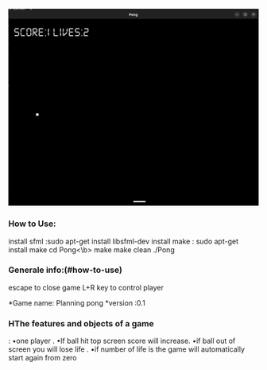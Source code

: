 <p align="center">
    <img src="https://github.com/amaraoussama94/Pong/blob/main/Game.png"  >  
</p>
<h3 align="left">How to Use: </h3>    

install sfml :sudo apt-get install libsfml-dev
install make : sudo apt-get install  make
               cd Pong<\b>
               make
               make clean
               ./Pong
<h3 align="left">Generale info:(#how-to-use)</h3>    
escape to close  game
L+R key to control player

*Game name: Planning pong
*version :0.1

<h3 align="left">HThe features and objects of a game </h3>  :  
                                    •one player .
                                    •If ball hit top screen score will increase.
                                    •if ball out of  screen you will lose  life .
                                    •if number of life  is the  game will automatically start again from zero 
                                    


